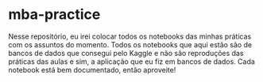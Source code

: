 # mba-practice
Nesse repositório, eu irei colocar todos os notebooks das minhas práticas com os assuntos do momento. Todos os notebooks que aqui estão são de bancos de dados que consegui pelo Kaggle e não são reproduções das práticas das aulas e sim, a aplicação que eu fiz em bancos de dados. Cada notebook está bem documentado, então aproveite!
